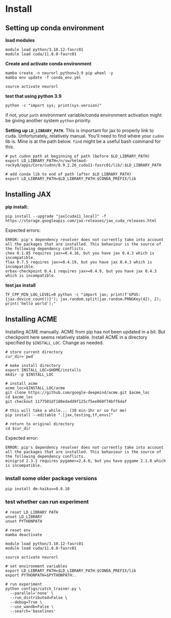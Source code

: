 # Install

## Setting up conda environment

**load modules**
```
module load python/3.10.12-fasrc01
module load cuda/11.8.0-fasrc01
```

**Create and activate conda environment**
```
mamba create -n neurorl python=3.9 pip wheel -y
mamba env update -f conda_env.yml

source activate neurorl
```

**test that using python 3.9**
```
python -c "import sys; print(sys.version)"
```
if not, your `path` environment variable/conda environment activation might be giving another system `python` priority.

**Setting up `LD_LIBRARY_PATH`**.
This is important for jax to properly link to cuda. Unfortunately, relatively manual. You'll need to find where your `cudnn` lib is. Mine is at the path below. `find` might be a useful bash command for this.

```
# put cudnn path at beginning of path (before $LD_LIBRARY_PATH)
export LD_LIBRARY_PATH=/n/sw/helmod-rocky8/apps/Core/cudnn/8.9.2.26_cuda11-fasrc01/lib/:$LD_LIBRARY_PATH

# add conda lib to end of path (after $LD_LIBRARY_PATH)
export LD_LIBRARY_PATH=$LD_LIBRARY_PATH:$CONDA_PREFIX/lib
```

## Installing JAX

**pip install:**.
```
pip install --upgrade "jax[cuda11_local]" -f https://storage.googleapis.com/jax-releases/jax_cuda_releases.html
```

Expected errors:
```
ERROR: pip's dependency resolver does not currently take into account all the packages that are installed. This behaviour is the source of the following dependency conflicts.
chex 0.1.85 requires jax>=0.4.16, but you have jax 0.4.3 which is incompatible.
flax 0.7.5 requires jax>=0.4.19, but you have jax 0.4.3 which is incompatible.
orbax-checkpoint 0.4.1 requires jax>=0.4.9, but you have jax 0.4.3 which is incompatible.
```

**test jax install**
```
TF_CPP_MIN_LOG_LEVEL=0 python -c "import jax; print(f'GPUS: {jax.device_count()}'); jax.random.split(jax.random.PRNGKey(42), 2); print('hello world');"
```


## Installing ACME
Installing ACME manually. ACME from pip has not been updated in a bit. But checkpoint here seems relatively stable.
Install ACME in a directory specified by `$INSTALL_LOC`. Change as needed.
```
# store current directory
cur_dir=`pwd`

# make install directory
export INSTALL_LOC=$HOME/installs
mkdir -p $INSTALL_LOC

# install acme
acme_loc=$INSTALL_LOC/acme
git clone https://github.com/google-deepmind/acme.git $acme_loc
cd $acme_loc
git checkout 1177501df180edadd9f125cf5ee960f74bff64af

# this will take a while... (30 min-1hr or so for me)
pip install --editable ".[jax,testing,tf,envs]"

# return to original directory
cd $cur_dir
```
Expected error:
```
ERROR: pip's dependency resolver does not currently take into account all the packages that are installed. This behaviour is the source of the following dependency conflicts.
minigrid 2.3.1 requires pygame>=2.4.0, but you have pygame 2.1.0 which is incompatible.
```

### install some older package versions
```
pip install dm-haiku==0.0.10
```

### test whether can run experiment
```
# reset LD_LIBRARY PATH
unset LD_LIBRARY
unset PYTHONPATH

# reset env
mamba deactivate

module load python/3.10.12-fasrc01
module load cuda/11.8.0-fasrc01

source activate neurorl

# set environment variables
export LD_LIBRARY_PATH=$LD_LIBRARY_PATH:$CONDA_PREFIX/lib
export PYTHONPATH=$PYTHONPATH:.

# run experiment
python configs/catch_trainer.py \
  --parallel='none' \
  --run_distributed=False \
  --debug=True \
  --use_wandb=False \
  --search='baselines'
```
